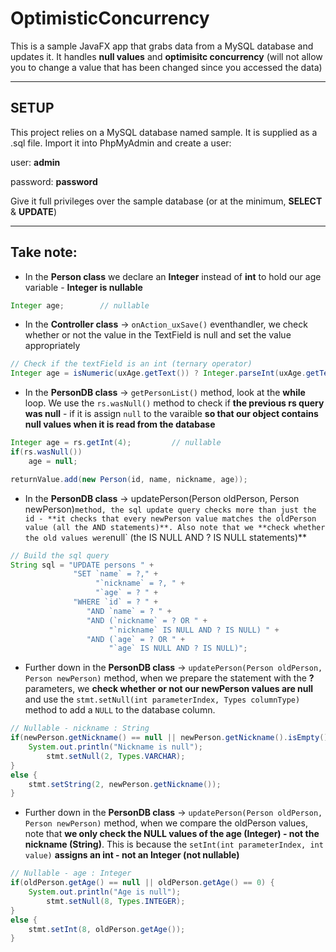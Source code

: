 # OptimisticConcurrency

This is a sample JavaFX app that grabs data from a MySQL database and updates it.
It handles **null values** and **optimisitc concurrency** (will not allow you to change a value that has been changed since you accessed the data)

---
## SETUP
This project relies on a MySQL database named sample. It is supplied as a .sql file. Import it into PhpMyAdmin and create a user:

user: **admin**

password: **password**

Give it full privileges over the sample database (or at the minimum, **SELECT** & **UPDATE**)

---
## Take note:

- In the **Person class** we declare an **Integer** instead of **int** to hold our age variable - **Integer is nullable**

```java
Integer age;        // nullable
```

- In the **Controller class** -> `onAction_uxSave()` eventhandler, we check whether or not the value in the TextField is null and set the value appropriately

```java
// Check if the textField is an int (ternary operator)
Integer age = isNumeric(uxAge.getText()) ? Integer.parseInt(uxAge.getText()) : null;
```

- In the **PersonDB class** -> `getPersonList()` method, look at the **while** loop. We use the `rs.wasNull()` method to check if **the previous rs query was null** - if it is assign `null` to the varaible **so that our object contains null values when it is read from the database**

```java
Integer age = rs.getInt(4);         // nullable
if(rs.wasNull())
	age = null;

returnValue.add(new Person(id, name, nickname, age));
```

- In the **PersonDB class** -> updatePerson(Person oldPerson, Person newPerson)` method, the sql update query checks more than just the id - **it checks that every newPerson value matches the oldPerson value (all the AND statements)**. Also note that we **check whether the old values were `null` (the IS NULL AND ? IS NULL statements)**

```java
// Build the sql query
String sql = "UPDATE persons " +
              "SET `name` = ?," +
              	   "`nickname` = ?, " +
                   "`age` = ? " +
              "WHERE `id` = ? " +
                 "AND `name` = ? " +
                 "AND (`nickname` = ? OR " +
                      "`nickname` IS NULL AND ? IS NULL) " +
                 "AND (`age` = ? OR " +
                      "`age` IS NULL AND ? IS NULL)";
```

- Further down in the **PersonDB class** -> `updatePerson(Person oldPerson, Person newPerson)` method, when we prepare the statement with the **?** parameters, we **check whether or not our newPerson values are null** and use the `stmt.setNull(int parameterIndex, Types columnType)` method to add a `NULL` to the database column.

```java
// Nullable - nickname : String
if(newPerson.getNickname() == null || newPerson.getNickname().isEmpty()) {
	System.out.println("Nickname is null");
        stmt.setNull(2, Types.VARCHAR);
}
else {
	stmt.setString(2, newPerson.getNickname());
}
```

- Further down in the **PersonDB class** -> `updatePerson(Person oldPerson, Person newPerson)` method, when we compare the oldPerson values, note that **we only check the NULL values of the age (Integer) - not the nickname (String)**. This is because the `setInt(int parameterIndex, int value)` **assigns an int - not an Integer (not nullable)**

```java
// Nullable - age : Integer
if(oldPerson.getAge() == null || oldPerson.getAge() == 0) {
	System.out.println("Age is null");
        stmt.setNull(8, Types.INTEGER);
}
else {
	stmt.setInt(8, oldPerson.getAge());
}
```


